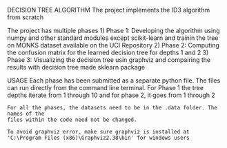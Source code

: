 DECISION TREE ALGORITHM
The project implements the ID3 algorithm from scratch

The project has multiple phases
	1) Phase 1: Developing the algorithm using numpy and other standard modules 
		    except scikit-learn and trainin the tree on
		    MONKS dataset available on the UCI Repository
	2) Phase 2: Computing the confusion matrix for the learned 
		    decision tree for depths 1 and 2
	3) Phase 3: Visualizing the decision tree usin graphviz and 
		    compairing the results with decision tree made sklearn package
	

USAGE
	Each phase has been submitted as a separate python file. The files can run directly
	from the command line terminal. For Phase 1 the tree depths iterate from 1 through
	10 and for phase 2, it goes from 1 through 2

	For all the phases, the datasets need to be in the .data folder. The names of the
	files within the code need not be changed.  
	
	To avoid graphviz error, make sure graphviz is installed at 'C:\Program Files (x86)\Graphviz2.38\bin' for windows users


